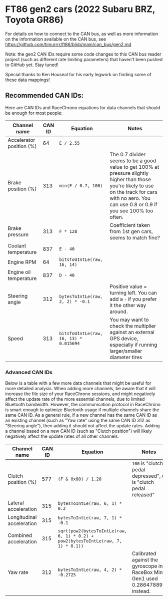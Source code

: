 # FT86 gen2 cars (2022 Subaru BRZ, Toyota GR86)

For details on how to connect to the CAN bus, as well as more information on the
information available on the CAN bus, see https://github.com/timurrrr/ft86/blob/main/can_bus/gen2.md

Note: the gen2 CAN IDs require some code changes to this CAN bus reader project
(such as different rate limiting parameters) that haven't been pushed to GitHub
yet. Stay tuned!

Special thanks to Ken Houseal for his early legwork on finding some of these
data mappings!

## Recommended CAN IDs:

Here are CAN IDs and RaceChrono equations for data channels that should be enough
for most people:

Channel name | CAN ID | Equation | Notes
------------ | --- | -------- | -----
Accelerator position (%) | 64 | `E / 2.55` |
Brake position (%) | 313 | `min(F / 0.7, 100)` | The 0.7 divider seems to be a good value to get 100% at pressure slightly higher than those you're likely to use on the track for cars with no aero. You can use 0.8 or 0.9 if you see 100% too often.
Brake pressure | 313 | `F * 128` | Coefficient taken from 1st gen cars, seems to match fine?
Coolant temperature | 837 | `E - 40` |
Engine RPM | 64 | `bitsToUIntLe(raw, 16, 14)` |
Engine oil temperature | 837 | `D - 40` |
Steering angle | 312 | `bytesToIntLe(raw, 2, 2) * -0.1` | Positive value = turning left. You can add a `-` if you prefer it the other way around.
Speed | 313 | `bitsToUIntLe(raw, 16, 13) * 0.015694` | You may want to check the multiplier against an external GPS device, especially if running larger/smaller diameter tires

### Advanced CAN IDs

Below is a table with a few more data channels that might be useful for more
detailed analysis. When adding more channels, be aware that it will increase
the file size of your RaceChrono sessions, and might negatively affect the
update rate of the more essential channels, due to limited Bluetooth bandwidth.
However, the communication protocol in RaceChrono is smart enough to optimize
Bluetooth usage if multiple channels share the same CAN ID. As a general rule,
if a new channel has the same CAN ID as an existing channel (such as "Yaw rate"
using the same CAN ID 312 as "Steering angle"), then adding it should not affect
the update rates. Adding a channel based on a new CAN ID (such as "Clutch
position") will likely negatively affect the update rates of all other channels.

Channel name | CAN ID | Equation | Notes
------------ | --- | -------- | -----
Clutch position (%) | 577 | `(F & 0x80) / 1.28` | `100` is "clutch pedal depressed", `0` is "clutch pedal released"
Lateral acceleration | 315 | `bytesToIntLe(raw, 6, 1) * 0.2` |
Longitudinal acceleration | 315 | `bytesToIntLe(raw, 7, 1) * -0.1` |
Combined acceleration | 315 | `sqrt(pow2(bytesToIntLe(raw, 6, 1) * 0.2) + pow2(bytesToIntLe(raw, 7, 1) * 0.1))` |
Yaw rate | 312 | `bytesToIntLe(raw, 4, 2) * -0.2725` | Calibrated against the gyroscope in RaceBox Mini. Gen1 used 0.286478897 instead.

